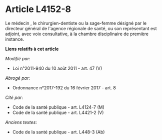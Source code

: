 # Article L4152-8

Le médecin    , le chirurgien-dentiste ou la sage-femme désigné par le directeur général de l'agence régionale de santé, ou
son représentant est adjoint, avec voix consultative, à la chambre disciplinaire de première instance.

**Liens relatifs à cet article**

_Modifié par_:

  - Loi n°2011-940 du 10 août 2011 - art. 47 (V)

_Abrogé par_:

  - Ordonnance n°2017-192 du 16 février 2017 - art. 8

_Cité par_:

  - Code de la santé publique - art. L4124-7 (M)
  - Code de la santé publique - art. L4421-2 (V)

_Anciens textes_:

  - Code de la santé publique - art. L448-3 (Ab)
